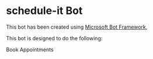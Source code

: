 # schedule-it Bot

This bot has been created using [Microsoft Bot Framework](https://dev.botframework.com), 

This bot is designed to do the following:

Book Appointments
